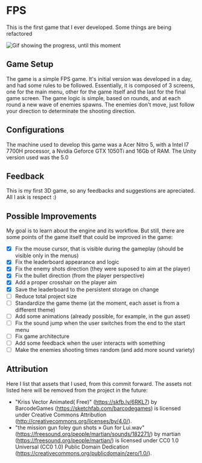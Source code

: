 # FPS

This is the first game that I ever developed. Some things are being refactored

![Gif showing the progress, until this moment](Demo.gif)

## Game Setup

The game is a simple FPS game. It's initial version was developed in a day, and had some rules to be followed. Essentially, it is composed of 3 screens, one for the main menu, other for the game itself and the last for the final game screen. The game logic is simple, based on rounds, and at each round a new wave of enemies spawns. The enemies don't move, just follow your direction to determinate the shooting direction.

## Configurations

The machine used to develop this game was a Acer Nitro 5, with a Intel I7 7700H processor, a Nvidia Geforce GTX 1050Ti and 16Gb of RAM. The Unity version used was the 5.0

## Feedback

This is my first 3D game, so any feedbacks and suggestions are apreciated. All I ask is respect :)

## Possible Improvements

My goal is to learn about the engine and its workflow. But still, there are some points of the game itself that could be improved in the game:

- [x] Fix the mouse cursor, that is visible during the gameplay (should be visible only in the menus)
- [x] Fix the leaderboard appearance and logic
- [x] Fix the enemy shots direction (they were suposed to aim at the player)
- [x] Fix the bullet direction (from the player perspective)
- [x] Add a proper crosshair on the player aim
- [x] Save the leaderboard to the persistent storage on change
- [ ] Reduce total project size
- [ ] Standardize the game theme (at the moment, each asset is from a different theme)
- [ ] Add some animations (already possible, for example, in the gun asset)
- [ ] Fix the sound jump when the user switches from the end to the start menu
- [ ] Fix game architecture
- [ ] Add some feedback when the user interacts with something
- [ ] Make the enemies shooting times random (and add more sound variety)

## Attribution

Here I list that assets that I used, from this commit forward. The assets not listed here will be removed from the project in the future:

- "Kriss Vector Animated( Free)" (<https://skfb.ly/6RKL7>) by BarcodeGames (<https://sketchfab.com/barcodegames>) is licensed under Creative Commons Attribution (<http://creativecommons.org/licenses/by/4.0/>).
- "the mission gun foley gun shots » Gun for Lui.wav" (<https://freesound.org/people/martian/sounds/182271/>) by martian (<https://freesound.org/people/martian/>) is licensed under CC0 1.0 Universal (CC0 1.0) Public Domain Dedication (<https://creativecommons.org/publicdomain/zero/1.0/>).